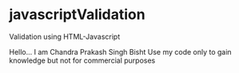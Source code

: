 # javascriptValidation
Validation using HTML-Javascript

Hello...
I am Chandra Prakash Singh Bisht
Use my code only to gain knowledge but not for commercial purposes
